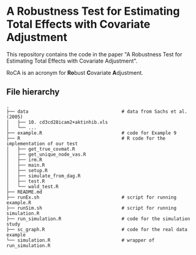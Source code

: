 # A Robustness Test for Estimating Total Effects with Covariate Adjustment

This repository contains the code in the paper "A Robustness Test for Estimating Total Effects with Covariate Adjustment".

RoCA is an acronym for **Ro**bust **C**ovariate **A**djustment.

## File hierarchy

```
.
├── data                                  # data from Sachs et al. (2005)
│   ├── 10. cd3cd28icam2+aktinhib.xls
│   └── ...
├── example.R                             # code for Example 9
├── R                                     # R code for the implementation of our test
│   ├── get_true_covmat.R
│   ├── get_unique_node_vas.R
│   ├── irm.R
│   ├── main.R
│   ├── setup.R
│   ├── simulate_from_dag.R
│   ├── test.R
│   └── wald_test.R
├── README.md
├── runEx.sh                              # script for running example.R
├── runSim.sh                             # script for running simulation.R
├── run_simulation.R                      # code for the simulation study
├── sc_graph.R                            # code for the real data example
└── simulation.R                          # wrapper of run_simulation.R
```
